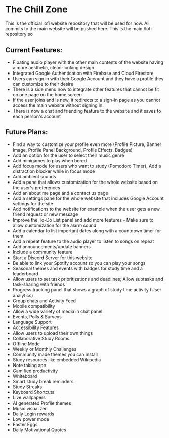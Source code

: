 # The Chill Zone

This is the official lofi website repository that will be used for now. All commits to the main website will be pushed here. This is the main /lofi repository so 

## Current Features:
 - Floating audio player with the other main contents of the website having a more aesthetic, clean-looking design
 - Integrated Google Authentication with Firebase and Cloud Firestore
 - Users can sign in with their Google Account and they have a profile they can customize to their desire
 - There is a side menu now to integrate other features that cannot be fit on one page on the home screen
 - If the user joins and is new, it redirects to a sign-in page as you cannot access the main website without signing in.
 - There is now a chat and friending feature to the website and it saves to each person's account

## Future Plans:
 - Find a way to customize your profile even more (Profile Picture, Banner Image, Profile Panel Background, Profile Effects, Badges)
 - Add an option for the user to select their music genre
 - Add minigames to play when bored
 - Add focus mode for users who want to study (Pomodoro Timer), Add a distraction blocker while in focus mode
 - Add ambient sounds
 - Add a pane that allows customization for the whole website based on the user's preferences
 - Add an about me page and a contact us page
 - Add a settings pane for the whole website that includes Google Account settings for the site
 - Add notifications to the website for example when the user gets a new friend request or new message
 - Improve the To-Do List panel and add more features - Make sure to allow customization for the alarm sound
 - Add a calendar to list important dates along with a countdown timer for them
 - Add a repeat feature to the audio player to listen to songs on repeat
 - Add announcements/update banners
 - Include a community feature
 - Start a Discord Server for this website
 - Be able to link your Spotify account so you can play your songs
 - Seasonal themes and events with badges for study time and a leaderboard
 - Allow users to set task prioritizations and deadlines; Allow subtasks and task-sharing with friends
 - Progress tracking panel that shows a graph of study time activity (User analytics)
 - Group chats and Activity Feed
 - Mobile compatibility
 - Allow a wide variety of media in chat panel
 - Events, Polls & Surveys
 - Language Support
 - Accessibility Features
 - Allow users to upload their own things
 - Collaborative Study Rooms
 - Offline Mode
 - Weekly or Monthly Challenges
 - Community made themes you can install
 - Study resources like embedded Wikipedia
 - Note taking app
 - Gamified productivity
 - Whiteboard
 - Smart study break reminders
 - Study Streaks
 - Keyboard Shortcuts
 - Live wallpapers
 - AI generated Profile themes
 - Music visualizer
 - Daily Login rewards
 - Low power mode
 - Easter Eggs
 - Daily Motivational Quotes
